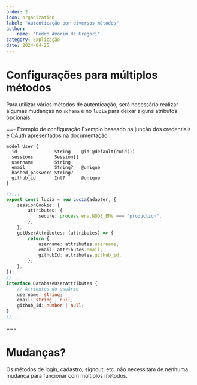```yaml
---
order: 2
icon: organization
label: "Autenticação por diversos métodos"
author:
    name: "Pedro Amorim de Gregori"
category: Explicação
date: 2024-04-25
---
```


# Configurações para múltiplos métodos

Para utilizar vários métodos de autenticação, será necessário realizar algumas mudanças no `schema` e no `lucia` para deixar alguns atributos opcionais.

==- Exemplo de configuração
Exemplo baseado na junção dos credentials e OAuth apresentados na documentação.

```prisma schema.prisma
model User {
  id              String    @id @default(cuid())
  sessions        Session[]
  username        String
  email           String?   @unique
  hashed_password String?
  github_id       Int?      @unique
}
```

```ts auth/lucia.ts
//...
export const lucia = new Lucia(adapter, {
	sessionCookie: {
		attributes: {
			secure: process.env.NODE_ENV === "production",
		},
	},
	getUserAttributes: (attributes) => {
		return {
			username: attributes.username,
			email: attributes.email,
			githubId: attributes.github_id,
		};
	},
});
//...
interface DatabaseUserAttributes {
	// Atributos do usuário
	username: string;
	email: string | null;
	github_id: number | null;
}
//...
```
===

# Mudanças?

Os métodos de login, cadastro, signout, etc. não necessitam de nenhuma mudança para funcionar com múltiplos métodos.